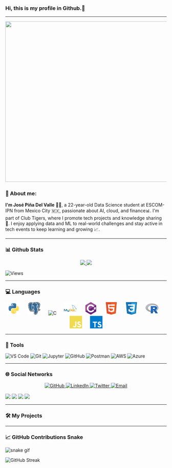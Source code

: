 ### Hi, this is my profile in Github.👋
---
<div align ="center">
  <img src="./img/videoo.gif" width="800" height="500"/>
</div>

### 🧐 About me:
<p><strong>I'm José Piña Del Valle</strong> 👨‍💻, a 22-year-old Data Science student at ESCOM-IPN from Mexico City 🇲🇽, passionate about AI, cloud, and finance📊. I'm part of Club Tigers, where I promote tech projects and knowledge sharing 📢. I enjoy applying data and ML to real-world challenges and stay active in tech events to keep learning and growing 📈.</p>

---
### 📊 Github Stats

<div align="center">
  <a href="https://github.com/JoseDelVallee">
    <img height="180em" src="https://github-readme-stats.vercel.app/api?username=JoseDelVallee&show_icons=true&theme=default&include_all_commits=true&count_private=true"/>
  </a>

  <a href="https://github.com/JoseDelVallee">
    <img height="180em" src="https://github-readme-stats.vercel.app/api/top-langs/?username=JoseDelVallee&layout=compact&theme=default"/>
  </a>
</div>

![Views](https://komarev.com/ghpvc/?username=JoseDelValleee&color=green)

---



### 💻 Languages

<div align="center">
  <img width="40" alt="Python" src="https://raw.githubusercontent.com/devicons/devicon/master/icons/python/python-original.svg" />
  &nbsp;&nbsp;&nbsp;&nbsp;
  <img width="40" alt="PostgreSQL" src="https://raw.githubusercontent.com/devicons/devicon/master/icons/postgresql/postgresql-original.svg" />
  &nbsp;&nbsp;&nbsp;&nbsp;
  <img width="40" alt="C" src="https://cdn-icons-png.flaticon.com/512/6132/6132222.png" />
  &nbsp;&nbsp;&nbsp;&nbsp;
  <img width="40" alt="MySQL" src="https://raw.githubusercontent.com/devicons/devicon/master/icons/mysql/mysql-original-wordmark.svg" />
  &nbsp;&nbsp;&nbsp;&nbsp;
  <img width="40" alt="C#" src="https://raw.githubusercontent.com/devicons/devicon/master/icons/csharp/csharp-original.svg" />
  &nbsp;&nbsp;&nbsp;&nbsp;
  <img width="40" alt="HTML" src="https://raw.githubusercontent.com/devicons/devicon/master/icons/html5/html5-original.svg" />
  &nbsp;&nbsp;&nbsp;&nbsp;
  <img width="40" alt="CSS" src="https://raw.githubusercontent.com/devicons/devicon/master/icons/css3/css3-original.svg" />
  &nbsp;&nbsp;&nbsp;&nbsp;
  <img width="40" alt="R" src="https://raw.githubusercontent.com/devicons/devicon/master/icons/r/r-original.svg" />
  &nbsp;&nbsp;&nbsp;&nbsp;
  <img width="40" alt="JavaScript" src="https://raw.githubusercontent.com/devicons/devicon/master/icons/javascript/javascript-plain.svg" />
  &nbsp;&nbsp;&nbsp;&nbsp;
  <img width="40" alt="TypeScript" src="https://raw.githubusercontent.com/devicons/devicon/master/icons/typescript/typescript-original.svg" />
</div>






---

### 🧰 Tools

<img src="https://cdn.jsdelivr.net/gh/devicons/devicon/icons/vscode/vscode-original.svg" width="40" alt="VS Code"/>
<img src="https://cdn.jsdelivr.net/gh/devicons/devicon/icons/git/git-original.svg" width="40" alt="Git"/>
<img src="https://cdn.jsdelivr.net/gh/devicons/devicon/icons/jupyter/jupyter-original.svg" width="40" alt="Jupyter"/>
<img src="https://cdn.jsdelivr.net/gh/devicons/devicon/icons/github/github-original.svg" width="40" alt="GitHub"/>
<img src="https://cdn.jsdelivr.net/gh/devicons/devicon/icons/postman/postman-original.svg" width="40" alt="Postman"/>
<img src="https://cdn.jsdelivr.net/gh/devicons/devicon/icons/amazonwebservices/amazonwebservices-original.svg" width="40" alt="AWS"/>
<img src="https://cdn.jsdelivr.net/gh/devicons/devicon/icons/azure/azure-original.svg" width="40" alt="Azure"/>

---

### 🌐 Social Networks

<div align="center">
  <a href="https://github.com/tu_usuario" target="_blank">
    <img src="https://cdn.jsdelivr.net/gh/devicons/devicon/icons/github/github-original.svg" width="40" alt="GitHub"/>
  </a>
  <a href="https://www.linkedin.com/in/tu_usuario/" target="_blank">
    <img src="https://cdn.jsdelivr.net/gh/devicons/devicon/icons/linkedin/linkedin-original.svg" width="40" alt="LinkedIn"/>
  </a>
  <a href="https://twitter.com/tu_usuario" target="_blank">
    <img src="https://cdn.jsdelivr.net/gh/devicons/devicon/icons/twitter/twitter-original.svg" width="40" alt="Twitter"/>
  </a>
  <a href="mailto:tuemail@dominio.com">
    <img src="https://cdn.jsdelivr.net/gh/devicons/devicon/icons/google/google-original.svg" width="40" alt="Email"/>
  </a>
</div>

<br>

<div> 
  <a href="https://instagram.com/josedelvalleee" target="_blank"><img src="https://img.shields.io/badge/-Instagram-%23E4405F?style=for-the-badge&logo=instagram&logoColor=white"></a> 
  <a href="https://twitter.com/Josepht_star" target="_blank"><img src="https://img.shields.io/badge/Twitter-1DA1F2?style=for-the-badge&logo=twitter&logoColor=white"></a> 
  <a href="https://www.youtube.com/channel/UC062wHyXfGaRRj2F7nVkIFw" target="_blank"><img src="https://img.shields.io/badge/YouTube-FF0000?style=for-the-badge&logo=youtube&logoColor=white"></a>
  <a href="mailto:pina.delvalle.jose@gmail.com"><img src="https://img.shields.io/badge/-Gmail-%23333?style=for-the-badge&logo=gmail&logoColor=white"></a>
</div>

---
### 🛠️ My Projects
<!-- Aquí puedes agregar tus proyectos destacados -->

---
### 📈 GitHub Contributions Snake

![snake gif](https://github.com/JoseDelValleee/JosedelValleee/blob/output/github-contribution-grid-snake.svg)

<img src="https://github-readme-streak-stats.herokuapp.com?user=josedelvalle&theme=dark&hide_border=true" alt="GitHub Streak"/>
